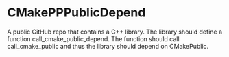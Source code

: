 # CMakePPPublicDepend
A public GitHub repo that contains a C++ library. The library should define a function call_cmake_public_depend. The function should call call_cmake_public and thus the library should depend on CMakePublic.
